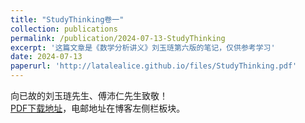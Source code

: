 ```yaml
---
title: "StudyThinking卷一"
collection: publications
permalink: /publication/2024-07-13-StudyThinking
excerpt: '这篇文章是《数学分析讲义》刘玉琏第六版的笔记，仅供参考学习'
date: 2024-07-13
paperurl: 'http://latalealice.github.io/files/StudyThinking.pdf'
---
```


向已故的刘玉琏先生、傅沛仁先生致敬！  
[PDF下载地址](http://latalealice.github.io/files/StudyThinking.pdf)，电邮地址在博客左侧栏板块。
